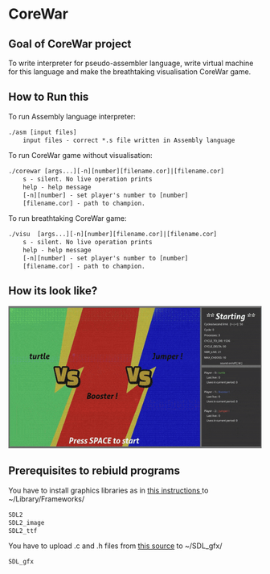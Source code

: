 # CoreWar

## Goal of CoreWar project

To write interpreter for pseudo-assembler language, write virtual machine for this language and make the breathtaking visualisation CoreWar game.

## How to Run this
To run Assembly language interpreter:
```
./asm [input files]
	input files - correct *.s file written in Assembly language
```
To run CoreWar game without visualisation:
```
./corewar [args...][-n][number][filename.cor]|[filename.cor]
	s - silent. No live operation prints
	help - help message
	[-n][number] - set player's number to [number]
	[filename.cor] - path to champion.
```
To run breathtaking CoreWar game:
```
./visu	[args...][-n][number][filename.cor]|[filename.cor]
	s - silent. No live operation prints
	help - help message
	[-n][number] - set player's number to [number]
	[filename.cor] - path to champion.
```
## How its look like?

<img src="demos/core3.gif" alt="CoreWar game">

## Prerequisites to rebiuld programs

You have to install graphics libraries as in <a href="http://lazyfoo.net/tutorials/SDL/01_hello_SDL/mac/index.php"> this instructions </a> to ~/Library/Frameworks/

```
SDL2        
SDL2_image  
SDL2_ttf    
```

You have to upload .c and .h files from <a href="http://www.ferzkopp.net/wordpress/2016/01/02/sdl_gfx-sdl2_gfx/">this source</a> to ~/SDL_gfx/
```
SDL_gfx
```
